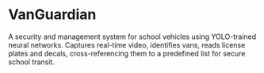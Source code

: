 # VanGuardian
A security and management system for school vehicles using YOLO-trained neural networks. Captures real-time video, identifies vans, reads license plates and decals, cross-referencing them to a predefined list for secure school transit.

